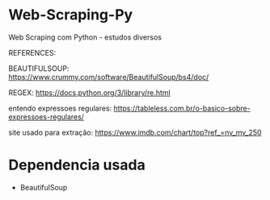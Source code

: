 # Web-Scraping-Py
Web Scraping com Python - estudos diversos

REFERENCES:

BEAUTIFULSOUP: https://www.crummy.com/software/BeautifulSoup/bs4/doc/

REGEX: https://docs.python.org/3/library/re.html

entendo expressoes regulares: 
https://tableless.com.br/o-basico-sobre-expressoes-regulares/

site usado para extração: https://www.imdb.com/chart/top?ref_=nv_mv_250


# Dependencia usada 
- BeautifulSoup

